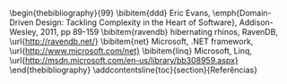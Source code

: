 \begin{thebibliography}{99}
\bibitem{ddd} Eric Evans, \emph{Domain-Driven Design: Tackling Complexity in the Heart of Software},  Addison-Wesley, 2011, pp 89-159
\bibitem{ravendb} hibernating rhinos, RavenDB,
\url{http://ravendb.net/}
\bibitem{net} Microsoft, .NET framework,
\url{http://www.microsoft.com/net}
\bibitem{linq} Microsoft, Linq,
\url{http://msdn.microsoft.com/en-us/library/bb308959.aspx}
\end{thebibliography}
\addcontentsline{toc}{section}{Referências}